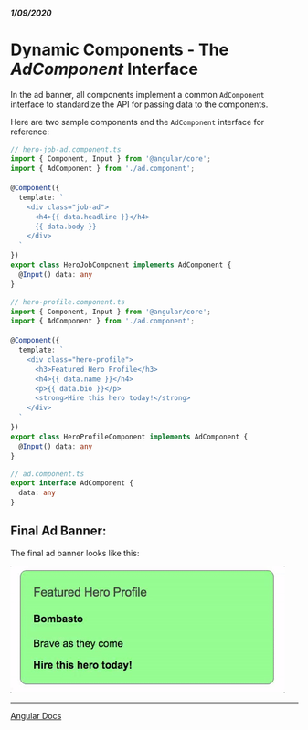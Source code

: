 ##### 1/09/2020
# Dynamic Components - The _AdComponent_ Interface
In the ad banner, all components implement a common `AdComponent` interface to standardize the API for passing data to the components.

Here are two sample components and the `AdComponent` interface for reference: 

```ts
// hero-job-ad.component.ts
import { Component, Input } from '@angular/core';
import { AdComponent } from './ad.component';

@Component({
  template: `
    <div class="job-ad">
      <h4>{{ data.headline }}</h4>
      {{ data.body }}
    </div>
  `
})
export class HeroJobComponent implements AdComponent {
  @Input() data: any
}
```

```ts
// hero-profile.component.ts
import { Component, Input } from '@angular/core';
import { AdComponent } from './ad.component';

@Component({
  template: `
    <div class="hero-profile">
      <h3>Featured Hero Profile</h3>
      <h4>{{ data.name }}</h4>
      <p>{{ data.bio }}</p>
      <strong>Hire this hero today!</strong>
    </div>
  `
})
export class HeroProfileComponent implements AdComponent {
  @Input() data: any
}
```

```ts
// ad.component.ts
export interface AdComponent {
  data: any
}
```

## Final Ad Banner:
The final ad banner looks like this:

![Final Ad Banner](../../../Assets/adBannerDemo.gif)


---

[Angular Docs](https://angular.io/guide/dynamic-component-loader#the-adcomponent-interface)